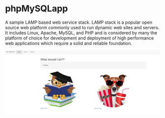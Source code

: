 # phpMySQLapp
A sample LAMP based web service stack.
LAMP stack is a popular open source web platform commonly used to run dynamic web sites and servers. 
It includes Linux, Apache, MySQL, and PHP and is considered by many the platform of choice for development 
and deployment of high performance web applications which require a solid and reliable foundation.

![Alt text](https://github.com/Anirban2404/phpMySQLapp/blob/master/homePage.JPG "Screen Shot")
